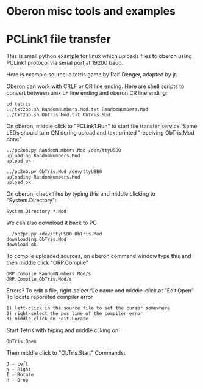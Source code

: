 # Oberon misc tools and examples

# PCLink1 file transfer

This is small python example for linux which
uploads files to oberon using PCLink1 protocol via
serial port at 19200 baud.

Here is example source: a tetris game by Ralf Denger, adapted by jr.

Oberon can work with CRLF or CR line ending. Here are shell scripts
to convert between unix LF line ending and oberon CR line ending:

    cd tetris
    ../txt2ob.sh RandomNumbers.Mod.txt RandomNumbers.Mod
    ../txt2ob.sh ObTris.Mod.txt ObTris.Mod

On oberon, middle click to "PCLink1.Run" to start file transfer service.
Some LEDs should turn ON during upload and text printed "receiving ObTris.Mod done"

    ../pc2ob.py RandomNumbers.Mod /dev/ttyUSB0
    uploading RandomNumbers.Mod
    upload ok

    ../pc2ob.py ObTris.Mod /dev/ttyUSB0
    uploading RandomNumbers.Mod
    upload ok

On oberon, check files by typing this and middle clicking to
"System.Directory":

    System.Directory *.Mod

We can also download it back to PC

    ../ob2pc.py /dev/ttyUSB0 ObTris.Mod
    downloading ObTris.Mod
    download ok

To compile uploaded sources, on oberon command window 
type this and then middle click "ORP.Compile"

    ORP.Compile RandomNumbers.Mod/s
    ORP.Compile ObTris.Mod/s

Errors? To edit a file, right-select file name
and middle-click at "Edit.Open". To locate reporeted
compiler error

    1) left-click in the source file to set the cursor somewhere
    2) right-select the pos line of the compiler error
    3) middle-click on Edit.Locate

Start Tetris with typing and middle cliking on:

    ObTris.Open

Then middle click to "ObTris.Start"
Commands:

    J - Left
    K - Right
    I - Rotate
    H - Drop
